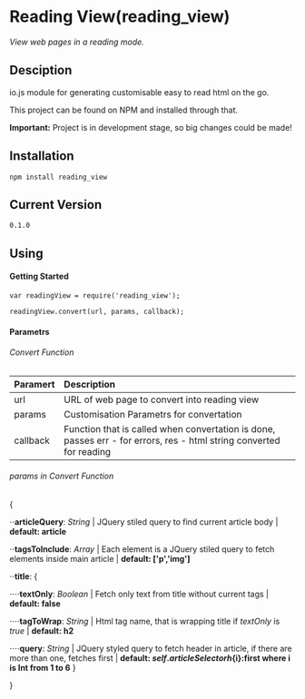 # Reading View(reading_view)
_View web pages in a reading mode._

## Desciption 

io.js module for generating customisable easy to read html on the go. 

This project can be found on NPM and installed through that. 

**Important:** Project is in development stage, so big changes could be made!

## Installation

`npm install reading_view`

## Current Version

`0.1.0`

## Using 

#### Getting Started
```
var readingView = require('reading_view');

readingView.convert(url, params, callback);
```

#### Parametrs 
###### Convert Function
|Paramert|Description|
|:-------|:-------|
|url     |URL of web page to convert into reading view|
|params  |Customisation Parametrs for convertation    |
|callback|Function that is called when convertation is done, passes err - for errors, res - html string converted for reading|
###### params in Convert Function 
{

  ⋅⋅**articleQuery**: _String_ | JQuery stiled query to find current article body | **default: article**
  
  ⋅⋅**tagsToInclude**: _Array_ | Each element is a JQuery stiled query to fetch elements inside main article | **default: ['p','img']**
  
  ⋅⋅**title**: {
  
  ⋅⋅⋅⋅**textOnly**: _Boolean_ | Fetch only text from title without current tags | **default: false**
  
  ⋅⋅⋅⋅**tagToWrap**: _String_ | Html tag name, that is wrapping title if *textOnly* is *true* | **default: h2**

  ⋅⋅⋅⋅**query**: _String_ | JQuery styled query to fetch header in article, if there are more than one, fetches first | **default: ${self.articleSelector} h${i}:first where i is Int from 1 to 6**
  }

}

